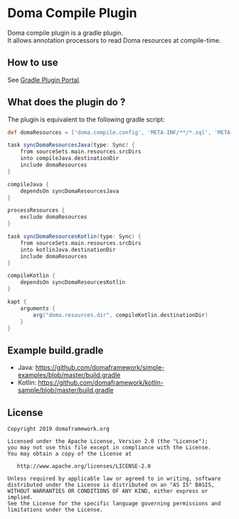 Doma Compile Plugin
===================

Doma compile plugin is a gradle plugin.  
It allows annotation processors to read Doma resources at compile-time.

How to use
----------

See [Gradle Plugin Portal](https://plugins.gradle.org/plugin/org.seasar.doma.compile).


What does the plugin do ?
-------------------------

The plugin is equivalent to the following gradle script:

```groovy
def domaResources = ['doma.compile.config', 'META-INF/**/*.sql', 'META-INF/**/*.script']

task syncDomaResourcesJava(type: Sync) {
    from sourceSets.main.resources.srcDirs
    into compileJava.destinationDir
    include domaResources
}

compileJava {
    dependsOn syncDomaResourcesJava
}

processResources {
    exclude domaResources
}

task syncDomaResourcesKotlin(type: Sync) {
    from sourceSets.main.resources.srcDirs
    into kotlinJava.destinationDir
    include domaResources
}

compileKotlin {
    dependsOn syncDomaResourcesKotlin
}

kapt {
    arguments {
        arg("doma.resources.dir", compileKotlin.destinationDir)
    }
}
```

Example build.gradle
--------------------

- Java: https://github.com/domaframework/simple-examples/blob/master/build.gradle
- Kotlin: https://github.com/domaframework/kotlin-sample/blob/master/build.gradle

License
-------

```
Copyright 2019 domaframework.org

Licensed under the Apache License, Version 2.0 (the "License");
you may not use this file except in compliance with the License.
You may obtain a copy of the License at

   http://www.apache.org/licenses/LICENSE-2.0

Unless required by applicable law or agreed to in writing, software
distributed under the License is distributed on an "AS IS" BASIS,
WITHOUT WARRANTIES OR CONDITIONS OF ANY KIND, either express or implied.
See the License for the specific language governing permissions and
limitations under the License.
```
